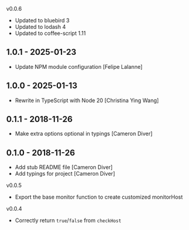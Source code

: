 v0.0.6

* Updated to bluebird 3
* Updated to lodash 4
* Updated to coffee-script 1.11

## 1.0.1 - 2025-01-23

* Update NPM module configuration [Felipe Lalanne]

## 1.0.0 - 2025-01-13

* Rewrite in TypeScript with Node 20 [Christina Ying Wang]

## 0.1.1 - 2018-11-26

* Make extra options optional in typings [Cameron Diver]

## 0.1.0 - 2018-11-26

* Add stub README file [Cameron Diver]
* Add typings for project [Cameron Diver]

v0.0.5

* Export the base monitor function to create customized monitorHost 

v0.0.4

* Correctly return `true`/`false` from `checkHost`
